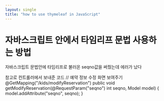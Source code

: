 ```yaml
---
layout: single
title: "how to use thymeleaf in JavaScript"
---
```


# 자바스크립트 안에서 타임리프 문법 사용하는 방법

자바스크립트 문법안에 타임리프로 불러온 seqno값을 써줬는데 에러가 났다



참고로 컨트롤러에서 보내준 코드
    // 예약 정보 수정 화면 보여주기
    @GetMapping("/kids/modifyReservation")
    public void getModifyReservation(@RequestParam("seqno") int seqno, Model model) {
        model.addAttribute("seqno", seqno);
    }



